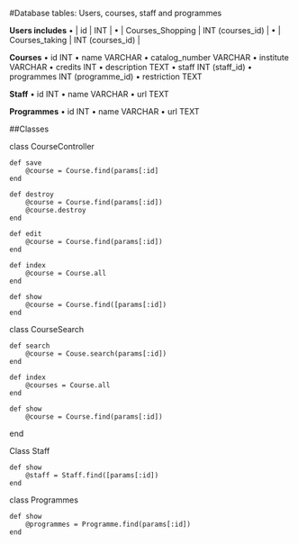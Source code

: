 #Database tables: Users, courses, staff and programmes

**Users includes**
	•	| id |	INT |
	•	| Courses_Shopping	|	INT (courses_id) |
	•	|	Courses_taking	 |	INT (courses_id) |

**Courses**
	•	id			INT
	•	name	 		VARCHAR
	•	catalog_number	VARCHAR
	•	institute		VARCHAR
	•	credits			INT
	•	description		TEXT
	•	staff			INT (staff_id)
	•	programmes		INT (programme_id)
	•	restriction		TEXT

**Staff**
	•	id		INT
	•	name VARCHAR
	•	url		TEXT

**Programmes**
	•	id		INT
	•	name 	VARCHAR
	•	url		TEXT


##Classes

class CourseController

	def save
		@course = Course.find(params[:id]
	end
	
	def destroy 
		@course = Course.find(params[:id])
		@course.destroy
	end
	
	def edit
		@course = Course.find(params[:id])
	end
	
	def index
		@course = Course.all
	end
	
	def show
		@course = Course.find([params[:id])	
	end

class CourseSearch

	def search
		@course = Couse.search(params[:id])
	end
	
	def index
		@courses = Course.all
	end
	
	def show
		@course = Course.find(params[:id])
  end
  
Class Staff

	def show
		@staff = Staff.find([params[:id])	
	end

class Programmes 

	def show
		@programmes = Programme.find(params[:id])
	end


